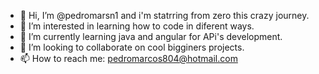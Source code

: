 - 👋 Hi, I’m @pedromarsn1 and i'm statrring from zero this crazy journey.
- 👀 I’m interested in learning how to code in diferent ways.
- 🌱 I’m currently learning java and angular for APi's development.
- 💞️ I’m looking to collaborate on cool bigginers projects.
- 📫 How to reach me: pedromarcos804@hotmail.com

<!---
pedromarsn1/pedromarsn1 is a ✨ special ✨ repository because its `README.md` (this file) appears on your GitHub profile.
You can click the Preview link to take a look at your changes.
--->
